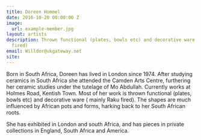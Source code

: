```yaml
---
title: Doreen Hommel
date: 2016-10-20 00:00:00 Z
image:
  url: example-member.jpg
layout: artists
description: Thrown functional (plates, bowls etc) and decorative ware ( mainly Raku
  fired)
email: Willdor@ukgateway.net
site: 
---
```


Born in South Africa, Doreen has lived in London since 1974. After studying ceramics in South Africa she attended the Camden Arts Centre, furthering her ceramic studies under the tutelage of Mo Abdullah. Currently works at Holmes Road, Kentish Town.
Most of her work is thrown functional (plates, bowls etc) and decorative ware ( mainly Raku fired). The shapes are much influenced by African pots and forms, harking back to her South African roots.

She has exhibited in London and south Africa, and has pieces in private collections in England, South Africa and America.
